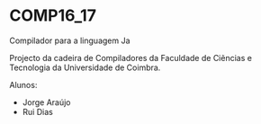 # COMP16_17
Compilador para a linguagem Ja

Projecto da cadeira de Compiladores da Faculdade de Ciẽncias e Tecnologia da Universidade de Coimbra.

Alunos:
- Jorge Araújo
- Rui Dias

